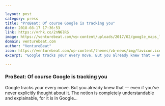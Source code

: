 ```yaml
---

layout: post
category: press
title: "ProBeat: Of course Google is tracking you"
date: 2018-08-17 17:36:53
link: https://vrhk.co/2nN6lRS
image: https://venturebeat.com/wp-content/uploads/2017/02/google_maps_logo.png?fit=1200%2C600&strip=all
domain: venturebeat.com
author: "VentureBeat"
icon: https://venturebeat.com/wp-content/themes/vb-news/img/favicon.ico
excerpt: "Google tracks your every move. But you already knew that — even if you’ve never explicitly thought about it. The notion is completely understandable and explainable, for it is in Google…"

---
```


### ProBeat: Of course Google is tracking you

Google tracks your every move. But you already knew that — even if you’ve never explicitly thought about it. The notion is completely understandable and explainable, for it is in Google…